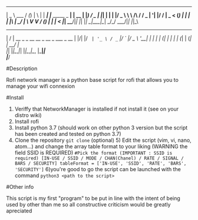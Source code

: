  ____        __ _   _   _      _                      _    
|  _ \ ___  / _(_) | \ | | ___| |___      _____  _ __| | __
| |_) / _ \| |_| | |  \| |/ _ \ __\ \ /\ / / _ \| '__| |/ /
|  _ < (_) |  _| | | |\  |  __/ |_ \ V  V / (_) | |  |   < 
|_| \_\___/|_| |_| |_| \_|\___|\__| \_/\_/ \___/|_|  |_|\_\
                                                           
 __  __                                   
|  \/  | __ _ _ __   __ _  __ _  ___ _ __ 
| |\/| |/ _` | '_ \ / _` |/ _` |/ _ \ '__|
| |  | | (_| | | | | (_| | (_| |  __/ |   
|_|  |_|\__,_|_| |_|\__,_|\__, |\___|_|   
                          |___/           
                          
#Description

Rofi network manager is a python base script for rofi that allows you to
manage your wifi connexion


#Install

1) Veriffy that NetworkManager is installed if not install it (see on your distro wiki)
2) Install rofi 
3) Install python 3.7 (should work on other python 3 version but the script has been created and tested on python 3.7)
4) Clone the repository `git clone`
(optional) 5) Edit the script (vim, vi, nano, atom...) and change the array table format to your liking (WARNING the field SSID is REQUIRED)
`#Pick the format (IMPORTANT : SSID is required) [IN-USE / SSID / MODE / CHAN(Chanel) / RATE / SIGNAL / BARS / SECURITY]
tableFormat = ['IN-USE', 'SSID', 'RATE', 'BARS', 'SECURITY']`
6)you're good to go the script can be launched with the command `python3 <path to the script>`


#Other info 

This script is my first "program" to be put in line with the intent of being used by other than me so all constructive criticism would be greatly apreciated
